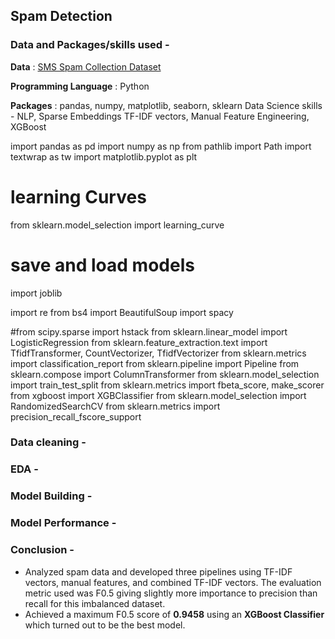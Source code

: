 ## Spam Detection

### Data and Packages/skills used -
**Data** : [SMS Spam Collection Dataset](https://www.kaggle.com/datasets/uciml/sms-spam-collection-dataset)

**Programming Language** : Python

**Packages** : pandas, numpy, matplotlib, seaborn, sklearn
Data Science skills - NLP, Sparse Embeddings TF-IDF vectors, Manual Feature Engineering, XGBoost

import pandas as pd
import numpy as np
from pathlib import Path
import textwrap as tw
import matplotlib.pyplot as plt

# learning Curves
from sklearn.model_selection import learning_curve

# save and load models
import joblib

import re
from bs4 import BeautifulSoup
import spacy

#from scipy.sparse import hstack
from sklearn.linear_model import LogisticRegression
from sklearn.feature_extraction.text import TfidfTransformer, CountVectorizer, TfidfVectorizer
from sklearn.metrics import classification_report
from sklearn.pipeline import Pipeline
from  sklearn.compose import ColumnTransformer
from sklearn.model_selection import train_test_split
from sklearn.metrics import fbeta_score, make_scorer
from xgboost import XGBClassifier
from sklearn.model_selection import RandomizedSearchCV
from sklearn.metrics import precision_recall_fscore_support



### Data cleaning -

### EDA -

### Model Building -

### Model Performance -

### Conclusion - 
* Analyzed spam data and developed three pipelines using TF-IDF vectors, manual features, and combined TF-IDF vectors. The evaluation metric used was
F0.5 giving slightly more importance to precision than recall for this imbalanced dataset.
* Achieved a maximum F0.5 score of **0.9458** using an **XGBoost Classifier** which turned out to be the best model.
